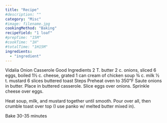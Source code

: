 ```yaml
---
title: "Recipe"
#description: ""
category: "Misc"
#image: filename.jpg
cookingMethod: "Baking"
recipeYield: "1 loaf"
#prepTime: "15M"
#cookTime: "1H"
#totalTime: "1H15M"
ingredients:
  - "ingredient"
---
```


Vidalia Onion Casserole
Good
Ingredients
2 T. butter
2 c. onions, sliced
6 eggs, boiled
1½ c. cheese, grated
1 can cream of chicken soup
¾ c. milk
½ t. mustard
6 slices buttered toast
Steps
Preheat oven to 350℉
Saute onions in butter. Place in buttered casserole. Slice eggs over onions. Sprinkle cheese over eggs.


Heat soup, milk, and mustard together until smooth. Pour over all, then crumble toast over top (I use panko w/ melted butter mixed in).


Bake 30-35 minutes
